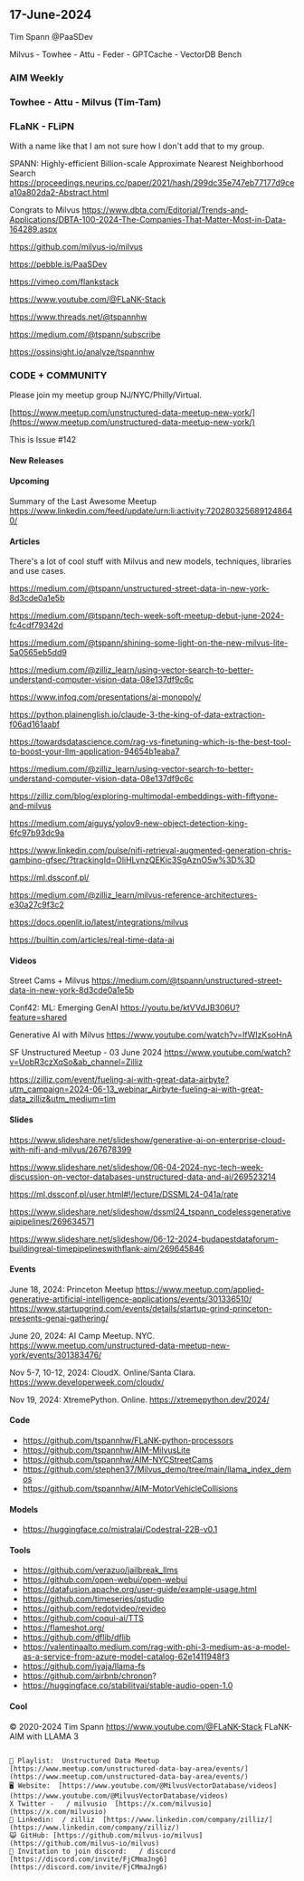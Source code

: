 ## 17-June-2024
Tim Spann @PaaSDev

Milvus - Towhee - Attu - Feder - GPTCache - VectorDB Bench

### AIM Weekly
### Towhee - Attu - Milvus (Tim-Tam)
### FLaNK - FLiPN

With a name like that I am not sure how I don't add that to my group.

SPANN: Highly-efficient Billion-scale Approximate Nearest Neighborhood Search
https://proceedings.neurips.cc/paper/2021/hash/299dc35e747eb77177d9cea10a802da2-Abstract.html

Congrats to Milvus
https://www.dbta.com/Editorial/Trends-and-Applications/DBTA-100-2024-The-Companies-That-Matter-Most-in-Data-164289.aspx


https://github.com/milvus-io/milvus

https://pebble.is/PaaSDev

https://vimeo.com/flankstack

https://www.youtube.com/@FLaNK-Stack

https://www.threads.net/@tspannhw

https://medium.com/@tspann/subscribe

https://ossinsight.io/analyze/tspannhw


### CODE + COMMUNITY

Please join my meetup group NJ/NYC/Philly/Virtual. 

[https://www.meetup.com/unstructured-data-meetup-new-york/](https://www.meetup.com/unstructured-data-meetup-new-york/)

This is Issue #142

#### New Releases


#### Upcoming


Summary of the Last Awesome Meetup
https://www.linkedin.com/feed/update/urn:li:activity:7202803256891248640/


#### Articles

There's a lot of cool stuff with Milvus and new models, techniques, libraries and use cases.

https://medium.com/@tspann/unstructured-street-data-in-new-york-8d3cde0a1e5b

https://medium.com/@tspann/tech-week-soft-meetup-debut-june-2024-fc4cdf79342d

https://medium.com/@tspann/shining-some-light-on-the-new-milvus-lite-5a0565eb5dd9

https://medium.com/@zilliz_learn/using-vector-search-to-better-understand-computer-vision-data-08e137df9c6c

https://www.infoq.com/presentations/ai-monopoly/

https://python.plainenglish.io/claude-3-the-king-of-data-extraction-f06ad161aabf

https://towardsdatascience.com/rag-vs-finetuning-which-is-the-best-tool-to-boost-your-llm-application-94654b1eaba7

https://medium.com/@zilliz_learn/using-vector-search-to-better-understand-computer-vision-data-08e137df9c6c

https://zilliz.com/blog/exploring-multimodal-embeddings-with-fiftyone-and-milvus

https://medium.com/aiguys/yolov9-new-object-detection-king-6fc97b93dc9a

https://www.linkedin.com/pulse/nifi-retrieval-augmented-generation-chris-gambino-gfsec/?trackingId=OliHLynzQEKic3SgAznO5w%3D%3D

https://ml.dssconf.pl/

https://medium.com/@zilliz_learn/milvus-reference-architectures-e30a27c9f3c2

https://docs.openlit.io/latest/integrations/milvus

https://builtin.com/articles/real-time-data-ai


#### Videos

Street Cams + Milvus
https://medium.com/@tspann/unstructured-street-data-in-new-york-8d3cde0a1e5b

Conf42: ML: Emerging GenAI
https://youtu.be/ktVVdJB306U?feature=shared

Generative AI with Milvus
https://www.youtube.com/watch?v=IfWIzKsoHnA

SF Unstructured Meetup - 03 June 2024
https://www.youtube.com/watch?v=UobR3czXqSo&ab_channel=Zilliz

https://zilliz.com/event/fueling-ai-with-great-data-airbyte?utm_campaign=2024-06-13_webinar_Airbyte-fueling-ai-with-great-data_zilliz&utm_medium=tim




#### Slides

https://www.slideshare.net/slideshow/generative-ai-on-enterprise-cloud-with-nifi-and-milvus/267678399

https://www.slideshare.net/slideshow/06-04-2024-nyc-tech-week-discussion-on-vector-databases-unstructured-data-and-ai/269523214

https://ml.dssconf.pl/user.html#!/lecture/DSSML24-041a/rate

https://www.slideshare.net/slideshow/dssml24_tspann_codelessgenerativeaipipelines/269634571

https://www.slideshare.net/slideshow/06-12-2024-budapestdataforum-buildingreal-timepipelineswithflank-aim/269645846



#### Events


June 18, 2024:  Princeton Meetup
https://www.meetup.com/applied-generative-artificial-intelligence-applications/events/301336510/
https://www.startupgrind.com/events/details/startup-grind-princeton-presents-genai-gathering/

June 20, 2024:  AI Camp Meetup.   NYC.
https://www.meetup.com/unstructured-data-meetup-new-york/events/301383476/

Nov 5-7, 10-12, 2024:  CloudX.  Online/Santa Clara. https://www.developerweek.com/cloudx/

Nov 19, 2024: XtremePython. Online.
https://xtremepython.dev/2024/


#### Code

* https://github.com/tspannhw/FLaNK-python-processors
* https://github.com/tspannhw/AIM-MilvusLite
* https://github.com/tspannhw/AIM-NYCStreetCams
* https://github.com/stephen37/Milvus_demo/tree/main/llama_index_demos
* https://github.com/tspannhw/AIM-MotorVehicleCollisions

#### Models

* https://huggingface.co/mistralai/Codestral-22B-v0.1
  
#### Tools

* https://github.com/verazuo/jailbreak_llms
* https://github.com/open-webui/open-webui
* https://datafusion.apache.org/user-guide/example-usage.html
* https://github.com/timeseries/qstudio
* https://github.com/redotvideo/revideo
* https://github.com/coqui-ai/TTS
* https://flameshot.org/
* https://github.com/dflib/dflib
* https://valentinaalto.medium.com/rag-with-phi-3-medium-as-a-model-as-a-service-from-azure-model-catalog-62e1411948f3
* https://github.com/iyaja/llama-fs
* https://github.com/airbnb/chronon?
* https://huggingface.co/stabilityai/stable-audio-open-1.0

#### Cool






&copy; 2020-2024 Tim Spann  https://www.youtube.com/@FLaNK-Stack
FLaNK-AIM with LLAMA 3

~~~~~~~~~~~~~~~ CONNECT ~~~~~~~~~~~~~~~

🎥 Playlist:  Unstructured Data Meetup  [https://www.meetup.com/unstructured-data-bay-area/events/](https://www.meetup.com/unstructured-data-bay-area/events/)
🖥️ Website:  [https://www.youtube.com/@MilvusVectorDatabase/videos](https://www.youtube.com/@MilvusVectorDatabase/videos)
X Twitter -   / milvusio  [https://x.com/milvusio](https://x.com/milvusio)
🔗 Linkedin:  / zilliz  [https://www.linkedin.com/company/zilliz/](https://www.linkedin.com/company/zilliz/)
😺 GitHub: [https://github.com/milvus-io/milvus](https://github.com/milvus-io/milvus)
🦾 Invitation to join discord:   / discord  [https://discord.com/invite/FjCMmaJng6](https://discord.com/invite/FjCMmaJng6)
